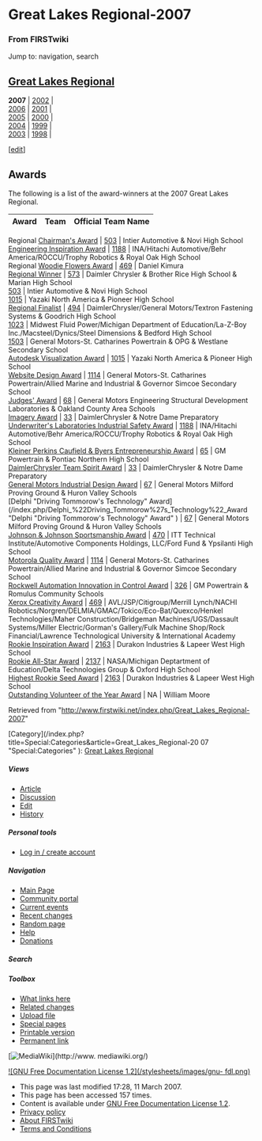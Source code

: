 # Great Lakes Regional-2007

### From FIRSTwiki

Jump to: navigation, search

[Great Lakes Regional](/index.php/Great_Lakes_Regional "Great Lakes Regional"
)  
---  
**2007** |  [2002](/index.php?title=Great_Lakes_Regional-2002&action=edit "Great Lakes Regional-2002" ) |   
[2006](/index.php?title=Great_Lakes_Regional-2006&action=edit "Great Lakes
Regional-2006" ) |
[2001](/index.php?title=Great_Lakes_Regional-2001&action=edit "Great Lakes
Regional-2001" ) |  
[2005](/index.php?title=Great_Lakes_Regional-2005&action=edit "Great Lakes
Regional-2005" ) |
[2000](/index.php?title=Great_Lakes_Regional-2000&action=edit "Great Lakes
Regional-2000" ) |  
[2004](/index.php?title=Great_Lakes_Regional-2004&action=edit "Great Lakes
Regional-2004" ) |
[1999](/index.php?title=Great_Lakes_Regional-1999&action=edit "Great Lakes
Regional-1999" ) |  
[2003](/index.php?title=Great_Lakes_Regional-2003&action=edit "Great Lakes
Regional-2003" ) |
[1998](/index.php?title=Great_Lakes_Regional-1998&action=edit "Great Lakes
Regional-1998" ) |  
  
  

  

  

  

  

  

  

  

[[edit](/index.php?title=Great_Lakes_Regional-2007&action=edit&section=1 "Edit
section: Awards" )]

## Awards

The following is a list of the award-winners at the 2007 Great Lakes Regional.

Award |  Team |  Official Team Name  
---|---|---  
Regional [Chairman's Award](/index.php/Chairman%27s_Award "Chairman's Award" )
| [503](/index.php/503 "503" ) |  Intier Automotive &amp; Novi High School  
[Engineering Inspiration Award](/index.php/Engineering_Inspiration_Award
"Engineering Inspiration Award" ) | [1188](/index.php/1188 "1188" ) |
INA/Hitachi Automotive/Behr America/ROCCU/Trophy Robotics &amp; Royal Oak High
School  
Regional [Woodie Flowers Award](/index.php/Woodie_Flowers_Award "Woodie
Flowers Award" ) | [469](/index.php/469 "469" ) |  Daniel Kimura  
[Regional Winner](/index.php/Regional_Winner "Regional Winner" ) |
[573](/index.php/573 "573" ) |  Daimler Chrysler &amp; Brother Rice High
School &amp; Marian High School  
[503](/index.php/503 "503" ) |  Intier Automotive &amp; Novi High School  
[1015](/index.php/1015 "1015" ) |  Yazaki North America &amp; Pioneer High
School  
[Regional Finalist](/index.php/Regional_Finalist "Regional Finalist" ) |
[494](/index.php/494 "494" ) |  DaimlerChrysler/General Motors/Textron
Fastening Systems &amp; Goodrich High School  
[1023](/index.php/1023 "1023" ) |  Midwest Fluid Power/Michigan Department of
Education/La-Z-Boy Inc./Macsteel/Dynics/Steel Dimensions &amp; Bedford High
School  
[1503](/index.php/1503 "1503" ) |  General Motors-St. Catharines Powertrain
&amp; OPG &amp; Westlane Secondary School  
[Autodesk Visualization Award](/index.php/Autodesk_Visualization_Award
"Autodesk Visualization Award" ) | [1015](/index.php/1015 "1015" ) |  Yazaki
North America &amp; Pioneer High School  
[Website Design Award](/index.php/Website_Design_Award "Website Design Award"
) | [1114](/index.php/1114 "1114" ) |  General Motors-St. Catharines
Powertrain/Allied Marine and Industrial &amp; Governor Simcoe Secondary School  
[Judges' Award](/index.php/Judges%27_Award "Judges' Award" ) |
[68](/index.php/68 "68" ) |  General Motors Engineering Structural Development
Laboratories &amp; Oakland County Area Schools  
[Imagery Award](/index.php/Imagery_Award "Imagery Award" ) |
[33](/index.php/33 "33" ) |  DaimlerChrysler &amp; Notre Dame Preparatory  
[Underwriter's Laboratories Industrial Safety
Award](/index.php/Underwriter%27s_Laboratories_Industrial_Safety_Award
"Underwriter's Laboratories Industrial Safety Award" ) |
[1188](/index.php/1188 "1188" ) |  INA/Hitachi Automotive/Behr
America/ROCCU/Trophy Robotics &amp; Royal Oak High School  
[Kleiner Perkins Caufield &amp; Byers Entrepreneurship
Award](/index.php/Kleiner_Perkins_Caufield_%26_Byers_Entrepreneurship_Award
"Kleiner Perkins Caufield & Byers Entrepreneurship Award" ) |
[65](/index.php/65 "65" ) |  GM Powertrain &amp; Pontiac Northern High School  
[DaimlerChrysler Team Spirit
Award](/index.php/DaimlerChrysler_Team_Spirit_Award "DaimlerChrysler Team
Spirit Award" ) | [33](/index.php/33 "33" ) |  DaimlerChrysler &amp; Notre
Dame Preparatory  
[General Motors Industrial Design
Award](/index.php/General_Motors_Industrial_Design_Award "General Motors
Industrial Design Award" ) | [67](/index.php/67 "67" ) |  General Motors
Milford Proving Ground &amp; Huron Valley Schools  
[Delphi "Driving Tommorow's Technology"
Award](/index.php/Delphi_%22Driving_Tommorow%27s_Technology%22_Award "Delphi
"Driving Tommorow's Technology" Award" ) | [67](/index.php/67 "67" ) |
General Motors Milford Proving Ground &amp; Huron Valley Schools  
[Johnson &amp; Johnson Sportsmanship
Award](/index.php/Johnson_%26_Johnson_Sportsmanship_Award "Johnson & Johnson
Sportsmanship Award" ) | [470](/index.php/470 "470" ) |  ITT Technical
Institute/Automotive Components Holdings, LLC/Ford Fund &amp; Ypsilanti High
School  
[Motorola Quality Award](/index.php/Motorola_Quality_Award "Motorola Quality
Award" ) | [1114](/index.php/1114 "1114" ) |  General Motors-St. Catharines
Powertrain/Allied Marine and Industrial &amp; Governor Simcoe Secondary School  
[Rockwell Automation Innovation in Control
Award](/index.php/Rockwell_Automation_Innovation_in_Control_Award "Rockwell
Automation Innovation in Control Award" ) | [326](/index.php/326 "326" ) |  GM
Powertrain &amp; Romulus Community Schools  
[Xerox Creativity Award](/index.php/Xerox_Creativity_Award "Xerox Creativity
Award" ) | [469](/index.php/469 "469" ) |  AVL/JSP/Citigroup/Merrill
Lynch/NACHI Robotics/Norgren/DELMIA/GMAC/Tokico/Eco-Bat/Quexco/Henkel
Technologies/Maher Construction/Bridgeman Machines/UGS/Dassault Systems/Miller
Electric/Gorman's Gallery/Fulk Machine Shop/Rock Financial/Lawrence
Technological University &amp; International Academy  
[Rookie Inspiration Award](/index.php/Rookie_Inspiration_Award "Rookie
Inspiration Award" ) | [2163](/index.php?title=2163&action=edit "2163" ) |
Durakon Industries &amp; Lapeer West High School  
[Rookie All-Star Award](/index.php/Rookie_All-Star_Award "Rookie All-Star
Award" ) | [2137](/index.php/2137 "2137" ) |  NASA/Michigan Deptartment of
Education/Delta Technologies Group &amp; Oxford High School  
[Highest Rookie Seed Award](/index.php/Highest_Rookie_Seed_Award "Highest
Rookie Seed Award" ) | [2163](/index.php?title=2163&action=edit "2163" ) |
Durakon Industries &amp; Lapeer West High School  
[Outstanding Volunteer of the Year
Award](/index.php/Outstanding_Volunteer_of_the_Year_Award "Outstanding
Volunteer of the Year Award" ) | NA |  William Moore  
  
Retrieved from
"<http://www.firstwiki.net/index.php/Great_Lakes_Regional-2007>"

[Category](/index.php?title=Special:Categories&article=Great_Lakes_Regional-20
07 "Special:Categories" ): [Great Lakes
Regional](/index.php?title=Category:Great_Lakes_Regional&action=edit
"Category:Great Lakes Regional" )

##### Views

  * [Article](/index.php/Great_Lakes_Regional-2007)
  * [Discussion](/index.php?title=Talk:Great_Lakes_Regional-2007&action=edit)
  * [Edit](/index.php?title=Great_Lakes_Regional-2007&action=edit)
  * [History](/index.php?title=Great_Lakes_Regional-2007&action=history)

##### Personal tools

  * [Log in / create account](/index.php?title=Special:Userlogin&returnto=Great_Lakes_Regional-2007)

[](/index.php/Main_Page "Main Page" )

##### Navigation

  * [Main Page](/index.php/Main_Page)
  * [Community portal](/index.php/FIRSTwiki:Community_portal)
  * [Current events](/index.php/Current_events)
  * [Recent changes](/index.php/Special:Recentchanges)
  * [Random page](/index.php/Special:Random)
  * [Help](/index.php/Help:Contents)
  * [Donations](/index.php/FIRSTwiki:Site_support)

##### Search



##### Toolbox

  * [What links here](/index.php/Special:Whatlinkshere/Great_Lakes_Regional-2007)
  * [Related changes](/index.php/Special:Recentchangeslinked/Great_Lakes_Regional-2007)
  * [Upload file](/index.php/Special:Upload)
  * [Special pages](/index.php/Special:Specialpages)
  * [Printable version](/index.php?title=Great_Lakes_Regional-2007&printable=yes)
  * [Permanent link](/index.php?title=Great_Lakes_Regional-2007&oldid=57105)

[![MediaWiki](/skins/common/images/poweredby_mediawiki_88x31.png)](http://www.
mediawiki.org/)

[![GNU Free Documentation License 1.2](/stylesheets/images/gnu-
fdl.png)](http://www.gnu.org/copyleft/fdl.html)

  * This page was last modified 17:28, 11 March 2007.
  * This page has been accessed 157 times.
  * Content is available under [GNU Free Documentation License 1.2](http://www.gnu.org/copyleft/fdl.html "http://www.gnu.org/copyleft/fdl.html" ).
  * [Privacy policy](/index.php/FIRSTwiki:Privacy_policy "FIRSTwiki:Privacy policy" )
  * [About FIRSTwiki](/index.php/FIRSTwiki:About "FIRSTwiki:About" )
  * [Terms and Conditions](/index.php/FIRSTwiki:Terms_and_conditions "FIRSTwiki:Terms and conditions" )

